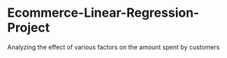 # Ecommerce-Linear-Regression-Project
Analyzing the effect of various factors on the amount spent by customers
